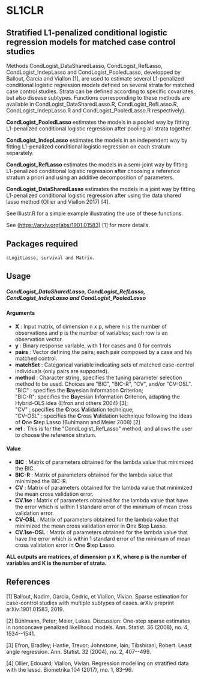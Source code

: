 # SL1CLR
## Stratified L1-penalized conditional logistic regression models for matched case control studies

Methods CondLogist_DataSharedLasso, CondLogist_RefLasso, CondLogist_IndepLasso and CondLogist_PooledLasso, developped by Ballout, Garcia and Viallon [1], are used to estimate several L1-penalized conditional logistic regression models defined on several strata for matched case control studies. Strata can be defined according to specific covariates, but also disease subtypes. Functions corresponding to these methods are available in CondLogist_DataSharedLasso.R, CondLogist_RefLasso.R, CondLogist_IndepLasso.R and CondLogist_PooledLasso.R respectively).

**CondLogist_PooledLasso** estimates the models in a pooled way by fitting L1-penalized conditional logistic regression after pooling all strata together.

**CondLogist_IndepLasso** estimates the models in an independent way by fitting L1-penalized conditional logistic regression on each stratum separately.

**CondLogist_RefLasso** estimates the models in a semi-joint way by fitting L1-penalized conditional logistic regression after choosing a reference stratum a priori and using an additive decomposition of parameters.

**CondLogist_DataSharedLasso** estimates the models in a joint way by fitting L1-penalized conditional logistic regression after using the data shared lasso method (Ollier and Viallon 2017) [4].

See Illustr.R for a simple example illustrating the use of these functions.

See (https://arxiv.org/abs/1901.01583) [1] for more details.
## Packages required 


```
cLogitLasso, survival and Matrix.
```



## Usage
##### CondLogist_DataSharedLasso, CondLogist_RefLasso, CondLogist_IndepLasso and CondLogist_PooledLasso
#### Arguments
* **X**        : Input matrix, of dimension n x p, where n is the number of observations and p is the number of variables; each row is an observation vector.  
* **y**        : Binary response variable, with 1 for cases and 0 for controls
* **pairs**    : Vector defining the pairs; each pair composed by a case and his matched control.  
* **matchSet**   : Categorical variable indicating sets of matched case-control individuals (only pairs are supported).
* **method**        : Character string, specifies the tuning parameter selection method to be used. Choices are "BIC", "BIC-R", "CV", and/or "CV-OSL".  
"BIC" :  specifies the **B**ayesian **I**nformation **C**riterion;  
"BIC-R":  specifies the **B**ayesian **I**nformation **C**riterion, adapting the Hybrid-OLS idea (Efron and others 2004) [3];  
"CV"  :  specifies the **C**ross **V**alidation technique;  
"CV-OSL"  :  specifies the **C**ross **V**alidation technique following the ideas of    **O**ne **S**tep **L**asso (Buhlmann and Meier 2008) [2]
* **ref**      : This is for the "CondLogist_RefLasso" method, and allows the user to choose the reference stratum.

#### Value
* **BIC**         : Matrix of parameters obtained for the lambda value that minimized the BIC.    
* **BIC-R**       : Matrix of parameters obtained for the lambda value that minimized the BIC-R.   
* **CV**       : Matrix of parameters obtained for the lambda value that minimized the mean cross validation error.   
* **CV.1se**       : Matrix of parameters obtained for the lambda value that have the error which is within 1 standard error of the minimum of mean cross validation error.  
* **CV-OSL**       : Matrix of parameters obtained for the lambda value that minimized the mean cross validation error in **O**ne **S**tep **L**asso.   
* **CV.1se-OSL**       : Matrix of parameters obtained for the lambda value that have the error which is within 1 standard error of the minimum of mean cross validation error in **O**ne **S**tep **L**asso.

**ALL outputs are matrices, of dimension p x K, where p is the number of variables and K is the number of strata.**  



## References

[1] Ballout, Nadim, Garcia, Cedric, et Viallon, Vivian. Sparse estimation for case-control studies with multiple subtypes of cases. arXiv preprint arXiv:1901.01583, 2019.

[2] Bühlmann, Peter; Meier, Lukas. Discussion: One-step sparse estimates in nonconcave penalized likelihood models. Ann. Statist. 36 (2008), no. 4, 1534--1541.

[3] Efron, Bradley; Hastie, Trevor; Johnstone, Iain; Tibshirani, Robert. Least angle regression. Ann. Statist. 32 (2004), no. 2, 407--499.

[4] Ollier, Edouard; Viallon, Vivian. Regression modelling on stratified data with the lasso. Biometrika 104 (2017), mo. 1, 83–96.
